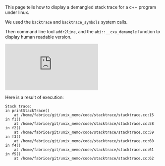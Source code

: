 This page tells how to display a demangled stack trace for a c++ program under linux.

We used the ```backtrace``` and ```backtrace_symbols``` system calls.

Then command line tool ```addr2line```, and the ```abi::__cxa_demangle``` function to display human readable version.

![code is here](https://github.com/fderepas/unix_memo/blob/main/code/stracktrace/stacktace.cc)

Here is a result of execution:

```
Stack trace:
in printStackTrace()
    at /home/fabrice/git/unix_memo/code/stacktrace/stacktrace.cc:15
in f1()
    at /home/fabrice/git/unix_memo/code/stacktrace/stacktrace.cc:58
in f2()
    at /home/fabrice/git/unix_memo/code/stacktrace/stacktrace.cc:59
in f3()
    at /home/fabrice/git/unix_memo/code/stacktrace/stacktrace.cc:60
in f4()
    at /home/fabrice/git/unix_memo/code/stacktrace/stacktrace.cc:61
in f5()
    at /home/fabrice/git/unix_memo/code/stacktrace/stacktrace.cc:62
```


